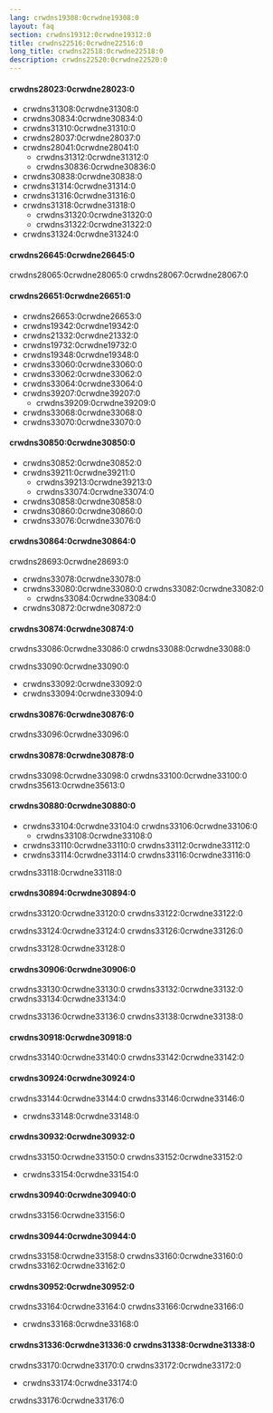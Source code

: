 ```yaml
---
lang: crwdns19308:0crwdne19308:0
layout: faq
section: crwdns19312:0crwdne19312:0
title: crwdns22516:0crwdne22516:0
long_title: crwdns22518:0crwdne22518:0
description: crwdns22520:0crwdne22520:0
---
```


#### crwdns28023:0crwdne28023:0
- crwdns31308:0crwdne31308:0
- crwdns30834:0crwdne30834:0
- crwdns31310:0crwdne31310:0
- crwdns28037:0crwdne28037:0
- crwdns28041:0crwdne28041:0
    - crwdns31312:0crwdne31312:0
    - crwdns30836:0crwdne30836:0
- crwdns30838:0crwdne30838:0
- crwdns31314:0crwdne31314:0
- crwdns31316:0crwdne31316:0
- crwdns31318:0crwdne31318:0
    - crwdns31320:0crwdne31320:0
    - crwdns31322:0crwdne31322:0
- crwdns31324:0crwdne31324:0

#### crwdns26645:0crwdne26645:0
crwdns28065:0crwdne28065:0 crwdns28067:0crwdne28067:0

#### crwdns26651:0crwdne26651:0
- crwdns26653:0crwdne26653:0
- crwdns19342:0crwdne19342:0
- crwdns21332:0crwdne21332:0
- crwdns19732:0crwdne19732:0
- crwdns19348:0crwdne19348:0
- crwdns33060:0crwdne33060:0
- crwdns33062:0crwdne33062:0
- crwdns33064:0crwdne33064:0
- crwdns39207:0crwdne39207:0
     - crwdns39209:0crwdne39209:0
- crwdns33068:0crwdne33068:0
- crwdns33070:0crwdne33070:0

#### crwdns30850:0crwdne30850:0
- crwdns30852:0crwdne30852:0
- crwdns39211:0crwdne39211:0
     - crwdns39213:0crwdne39213:0
     - crwdns33074:0crwdne33074:0
- crwdns30858:0crwdne30858:0
- crwdns30860:0crwdne30860:0
- crwdns33076:0crwdne33076:0

#### crwdns30864:0crwdne30864:0
crwdns28693:0crwdne28693:0
- crwdns33078:0crwdne33078:0
- crwdns33080:0crwdne33080:0 crwdns33082:0crwdne33082:0
     - crwdns33084:0crwdne33084:0
- crwdns30872:0crwdne30872:0

#### crwdns30874:0crwdne30874:0
crwdns33086:0crwdne33086:0 crwdns33088:0crwdne33088:0

crwdns33090:0crwdne33090:0
- crwdns33092:0crwdne33092:0
- crwdns33094:0crwdne33094:0

#### crwdns30876:0crwdne30876:0
crwdns33096:0crwdne33096:0

#### crwdns30878:0crwdne30878:0
crwdns33098:0crwdne33098:0 crwdns33100:0crwdne33100:0 crwdns35613:0crwdne35613:0

#### crwdns30880:0crwdne30880:0
- crwdns33104:0crwdne33104:0 crwdns33106:0crwdne33106:0
  - crwdns33108:0crwdne33108:0
- crwdns33110:0crwdne33110:0 crwdns33112:0crwdne33112:0
- crwdns33114:0crwdne33114:0 crwdns33116:0crwdne33116:0

crwdns33118:0crwdne33118:0

#### crwdns30894:0crwdne30894:0
crwdns33120:0crwdne33120:0 crwdns33122:0crwdne33122:0

crwdns33124:0crwdne33124:0 crwdns33126:0crwdne33126:0

crwdns33128:0crwdne33128:0

#### crwdns30906:0crwdne30906:0
crwdns33130:0crwdne33130:0 crwdns33132:0crwdne33132:0 crwdns33134:0crwdne33134:0

crwdns33136:0crwdne33136:0 crwdns33138:0crwdne33138:0

#### crwdns30918:0crwdne30918:0
crwdns33140:0crwdne33140:0 crwdns33142:0crwdne33142:0

#### crwdns30924:0crwdne30924:0
crwdns33144:0crwdne33144:0 crwdns33146:0crwdne33146:0
- crwdns33148:0crwdne33148:0

#### crwdns30932:0crwdne30932:0
crwdns33150:0crwdne33150:0 crwdns33152:0crwdne33152:0
- crwdns33154:0crwdne33154:0

#### crwdns30940:0crwdne30940:0
crwdns33156:0crwdne33156:0

#### crwdns30944:0crwdne30944:0
crwdns33158:0crwdne33158:0 crwdns33160:0crwdne33160:0 crwdns33162:0crwdne33162:0

#### crwdns30952:0crwdne30952:0
crwdns33164:0crwdne33164:0 crwdns33166:0crwdne33166:0
- crwdns33168:0crwdne33168:0

#### crwdns31336:0crwdne31336:0 crwdns31338:0crwdne31338:0
crwdns33170:0crwdne33170:0 crwdns33172:0crwdne33172:0

- crwdns33174:0crwdne33174:0

crwdns33176:0crwdne33176:0
